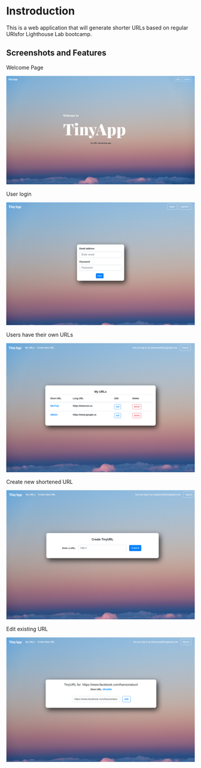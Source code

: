 # Instroduction

This is a web application that will generate shorter URLs based on regular URlsfor Lighthouse Lab bootcamp.

## Screenshots and Features

Welcome Page

![main interface](./screenshots/1.png)

User login

![main interface](./screenshots/2.png)

Users have their own URLs

![main interface](./screenshots/3.png)

Create new shortened URL

![main interface](./screenshots/4.png)

Edit existing URL

![main interface](./screenshots/5.png)
